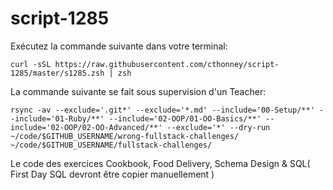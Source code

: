 # script-1285

Exécutez la commande suivante dans votre terminal:

```curl -sSL https://raw.githubusercontent.com/cthonney/script-1285/master/s1285.zsh | zsh```

La commande suivante se fait sous supervision d'un Teacher:

```rsync -av --exclude='.git*' --exclude='*.md' --include='00-Setup/**' --include='01-Ruby/**' --include='02-OOP/01-OO-Basics/**' --include='02-OOP/02-OO-Advanced/**' --exclude='*' --dry-run ~/code/$GITHUB_USERNAME/wrong-fullstack-challenges/ ~/code/$GITHUB_USERNAME/fullstack-challenges/```

Le code des exercices Cookbook, Food Delivery, Schema Design & SQL( First Day SQL devront être copier manuellement )
